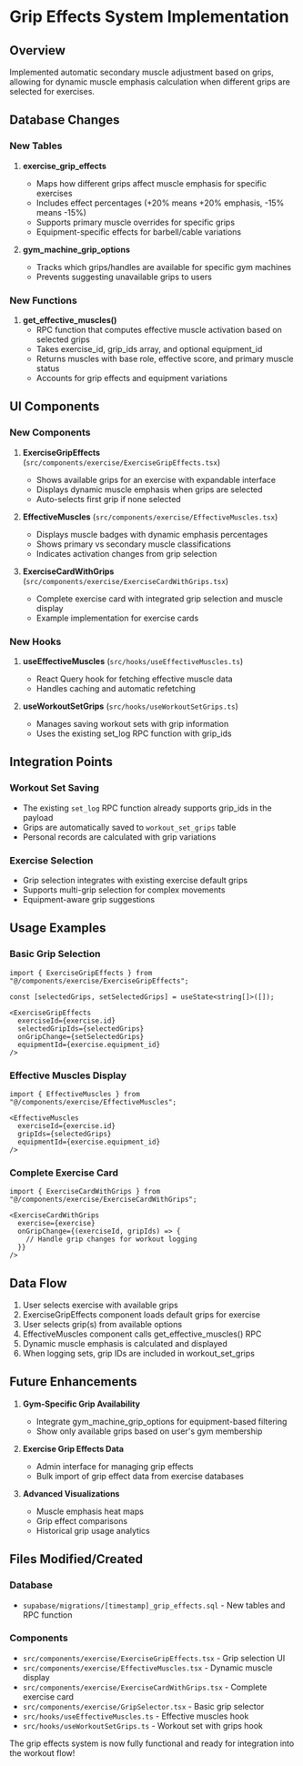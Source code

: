 # Grip Effects System Implementation

## Overview
Implemented automatic secondary muscle adjustment based on grips, allowing for dynamic muscle emphasis calculation when different grips are selected for exercises.

## Database Changes

### New Tables

1. **exercise_grip_effects**
   - Maps how different grips affect muscle emphasis for specific exercises
   - Includes effect percentages (+20% means +20% emphasis, -15% means -15%)
   - Supports primary muscle overrides for specific grips
   - Equipment-specific effects for barbell/cable variations

2. **gym_machine_grip_options**
   - Tracks which grips/handles are available for specific gym machines
   - Prevents suggesting unavailable grips to users

### New Functions

1. **get_effective_muscles()**
   - RPC function that computes effective muscle activation based on selected grips
   - Takes exercise_id, grip_ids array, and optional equipment_id
   - Returns muscles with base role, effective score, and primary muscle status
   - Accounts for grip effects and equipment variations

## UI Components

### New Components

1. **ExerciseGripEffects** (`src/components/exercise/ExerciseGripEffects.tsx`)
   - Shows available grips for an exercise with expandable interface
   - Displays dynamic muscle emphasis when grips are selected
   - Auto-selects first grip if none selected

2. **EffectiveMuscles** (`src/components/exercise/EffectiveMuscles.tsx`)
   - Displays muscle badges with dynamic emphasis percentages
   - Shows primary vs secondary muscle classifications
   - Indicates activation changes from grip selection

3. **ExerciseCardWithGrips** (`src/components/exercise/ExerciseCardWithGrips.tsx`)
   - Complete exercise card with integrated grip selection and muscle display
   - Example implementation for exercise cards

### New Hooks

1. **useEffectiveMuscles** (`src/hooks/useEffectiveMuscles.ts`)
   - React Query hook for fetching effective muscle data
   - Handles caching and automatic refetching

2. **useWorkoutSetGrips** (`src/hooks/useWorkoutSetGrips.ts`)
   - Manages saving workout sets with grip information
   - Uses the existing set_log RPC function with grip_ids

## Integration Points

### Workout Set Saving
- The existing `set_log` RPC function already supports grip_ids in the payload
- Grips are automatically saved to `workout_set_grips` table
- Personal records are calculated with grip variations

### Exercise Selection
- Grip selection integrates with existing exercise default grips
- Supports multi-grip selection for complex movements
- Equipment-aware grip suggestions

## Usage Examples

### Basic Grip Selection
```tsx
import { ExerciseGripEffects } from "@/components/exercise/ExerciseGripEffects";

const [selectedGrips, setSelectedGrips] = useState<string[]>([]);

<ExerciseGripEffects
  exerciseId={exercise.id}
  selectedGripIds={selectedGrips}
  onGripChange={setSelectedGrips}
  equipmentId={exercise.equipment_id}
/>
```

### Effective Muscles Display
```tsx
import { EffectiveMuscles } from "@/components/exercise/EffectiveMuscles";

<EffectiveMuscles
  exerciseId={exercise.id}
  gripIds={selectedGrips}
  equipmentId={exercise.equipment_id}
/>
```

### Complete Exercise Card
```tsx
import { ExerciseCardWithGrips } from "@/components/exercise/ExerciseCardWithGrips";

<ExerciseCardWithGrips
  exercise={exercise}
  onGripChange={(exerciseId, gripIds) => {
    // Handle grip changes for workout logging
  }}
/>
```

## Data Flow

1. User selects exercise with available grips
2. ExerciseGripEffects component loads default grips for exercise
3. User selects grip(s) from available options
4. EffectiveMuscles component calls get_effective_muscles() RPC
5. Dynamic muscle emphasis is calculated and displayed
6. When logging sets, grip IDs are included in workout_set_grips

## Future Enhancements

1. **Gym-Specific Grip Availability**
   - Integrate gym_machine_grip_options for equipment-based filtering
   - Show only available grips based on user's gym membership

2. **Exercise Grip Effects Data**
   - Admin interface for managing grip effects
   - Bulk import of grip effect data from exercise databases

3. **Advanced Visualizations**
   - Muscle emphasis heat maps
   - Grip effect comparisons
   - Historical grip usage analytics

## Files Modified/Created

### Database
- `supabase/migrations/[timestamp]_grip_effects.sql` - New tables and RPC function

### Components
- `src/components/exercise/ExerciseGripEffects.tsx` - Grip selection UI
- `src/components/exercise/EffectiveMuscles.tsx` - Dynamic muscle display
- `src/components/exercise/ExerciseCardWithGrips.tsx` - Complete exercise card
- `src/components/exercise/GripSelector.tsx` - Basic grip selector
- `src/hooks/useEffectiveMuscles.ts` - Effective muscles hook
- `src/hooks/useWorkoutSetGrips.ts` - Workout set with grips hook

The grip effects system is now fully functional and ready for integration into the workout flow!